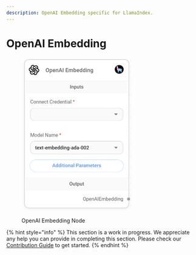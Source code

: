 ```yaml
---
description: OpenAI Embedding specific for LlamaIndex.
---
```


# OpenAI Embedding

<figure><img src="../../../.gitbook/assets/image (6) (1) (1) (1) (1).png" alt="" width="291"><figcaption><p>OpenAI Embedding Node</p></figcaption></figure>

{% hint style="info" %}
This section is a work in progress. We appreciate any help you can provide in completing this section. Please check our [Contribution Guide](broken-reference) to get started.
{% endhint %}
